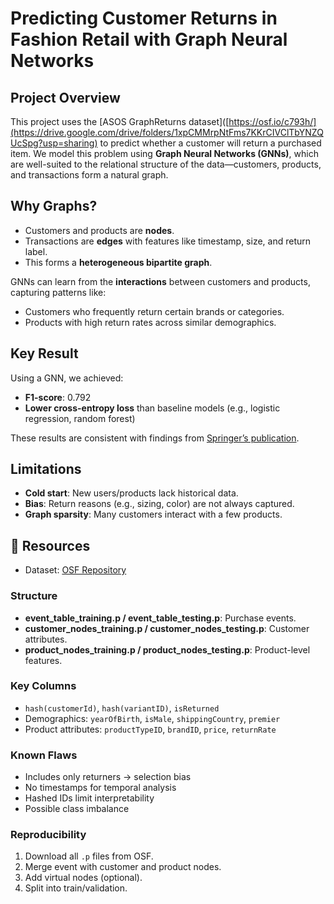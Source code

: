 # Predicting Customer Returns in Fashion Retail with Graph Neural Networks

##  Project Overview
This project uses the [ASOS GraphReturns dataset]([https://osf.io/c793h/](https://drive.google.com/drive/folders/1xpCMMrpNtFms7KKrCIVClTbYNZQUcSpg?usp=sharing) to predict whether a customer will return a purchased item. We model this problem using **Graph Neural Networks (GNNs)**, which are well-suited to the relational structure of the data—customers, products, and transactions form a natural graph.

##  Why Graphs?
- Customers and products are **nodes**.
- Transactions are **edges** with features like timestamp, size, and return label.
- This forms a **heterogeneous bipartite graph**.

GNNs can learn from the **interactions** between customers and products, capturing patterns like:
- Customers who frequently return certain brands or categories.
- Products with high return rates across similar demographics.

##  Key Result
Using a GNN, we achieved:
- **F1-score**: 0.792
- **Lower cross-entropy loss** than baseline models (e.g., logistic regression, random forest)

These results are consistent with findings from [Springer’s publication](https://link.springer.com/chapter/10.1007/978-3-031-22192-7_6).

##  Limitations
- **Cold start**: New users/products lack historical data.
- **Bias**: Return reasons (e.g., sizing, color) are not always captured.
- **Graph sparsity**: Many customers interact with a few products.


## 🔗 Resources
- Dataset: [OSF Repository](https://osf.io/c793h/)


### Structure
- **event_table_training.p / event_table_testing.p**: Purchase events.
- **customer_nodes_training.p / customer_nodes_testing.p**: Customer attributes.
- **product_nodes_training.p / product_nodes_testing.p**: Product-level features.

### Key Columns
- `hash(customerId)`, `hash(variantID)`, `isReturned`
- Demographics: `yearOfBirth`, `isMale`, `shippingCountry`, `premier`
- Product attributes: `productTypeID`, `brandID`, `price`, `returnRate`

### Known Flaws
- Includes only returners → selection bias
- No timestamps for temporal analysis
- Hashed IDs limit interpretability
- Possible class imbalance

### Reproducibility
1. Download all `.p` files from OSF.
2. Merge event with customer and product nodes.
3. Add virtual nodes (optional).
4. Split into train/validation.
